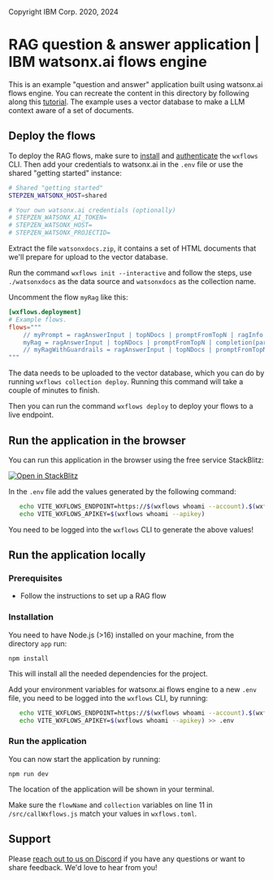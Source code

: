 Copyright IBM Corp. 2020, 2024

# RAG question & answer application | IBM watsonx.ai flows engine

This is an example "question and answer" application built using watsonx.ai flows engine. You can recreate the content in this directory by following along this [tutorial](https://developer.ibm.com/tutorials/awb-build-rag-application-watsonx-ai-flows-engine). The example uses a vector database to make a LLM context aware of a set of documents.

## Deploy the flows

To deploy the RAG flows, make sure to [install](https://watzen.ibm.stepzen.com/docs/installation) and [authenticate](https://watzen.ibm.stepzen.com/docs/authentication) the `wxflows` CLI. Then add your credentials to watsonx.ai in the `.env` file or use the shared "getting started" instance:

```bash
# Shared "getting started"
STEPZEN_WATSONX_HOST=shared

# Your own watsonx.ai credentials (optionally)
# STEPZEN_WATSONX_AI_TOKEN=
# STEPZEN_WATSONX_HOST=
# STEPZEN_WATSONX_PROJECTID=
```

Extract the file `watsonxdocs.zip`, it contains a set of HTML documents that we'll prepare for upload to the vector database.

Run the command `wxflows init --interactive` and follow the steps, use `./watsonxdocs` as the data source and `watsonxdocs` as the collection name.

Uncomment the flow `myRag` like this:

```toml
[wxflows.deployment]
# Example flows.
flows="""
    // myPrompt = ragAnswerInput | topNDocs | promptFromTopN | ragInfo
    myRag = ragAnswerInput | topNDocs | promptFromTopN | completion(parameters:myRag.parameters) | ragInfo
    // myRagWithGuardrails = ragAnswerInput | topNDocs | promptFromTopN | completion(parameters:myRagWithGuardrails.parameters) | ragScoreInfo | hallucinationScore | ragScoreMessage | ragInfo
"""
```

The data needs to be uploaded to the vector database, which you can do by running `wxflows collection deploy`. Running this command will take a couple of minutes to finish.

Then you can run the command `wxflows deploy` to deploy your flows to a live endpoint.

## Run the application in the browser

You can run this application in the browser using the free service StackBlitz:

[![Open in StackBlitz](https://developer.stackblitz.com/img/open_in_stackblitz.svg)](https://stackblitz.com/github/IBM/wxflows/tree/main/examples/rag-question-answer/app)

In the `.env` file add the values generated by the following command:

```bash
   echo VITE_WXFLOWS_ENDPOINT=https://$(wxflows whoami --account).$(wxflows whoami --domain)/wxflows-genai/watsonxdocs/graphql 
   echo VITE_WXFLOWS_APIKEY=$(wxflows whoami --apikey)
```

You need to be logged into the `wxflows` CLI to generate the above values!

## Run the application locally

### Prerequisites

- Follow the instructions to set up a RAG flow

### Installation

You need to have Node.js (>16) installed on your machine, from the directory `app` run:

```
npm install
```

This will install all the needed dependencies for the project.

Add your environment variables for watsonx.ai flows engine to a new `.env` file, you need to be logged into the `wxflows` CLI, by running:

```bash
   echo VITE_WXFLOWS_ENDPOINT=https://$(wxflows whoami --account).$(wxflows whoami --domain)/wxflows-genai/watsonxdocs/graphql >> .env
   echo VITE_WXFLOWS_APIKEY=$(wxflows whoami --apikey) >> .env
```

### Run the application

You can now start the application by running:

```
npm run dev
```

The location of the application will be shown in your terminal. 

Make sure the `flowName` and `collection` variables on line 11 in `/src/callWxflows.js` match your values in `wxflows.toml`.

## Support

Please [reach out to us on Discord](https://discord.com/invite/NzCQQWm7Xs) if you have any questions or want to share feedback. We'd love to hear from you!

